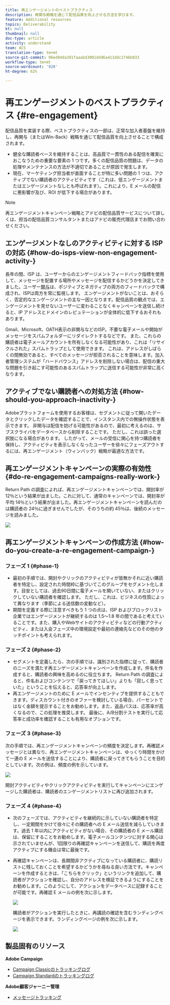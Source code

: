 ```yaml
---
title: 再エンゲージメントのベストプラクティス
description: 再関与戦略を通じて配信品質を向上させる方法を学びます。
feature: Additional resources
topics: Deliverability
kt: null
thumbnail: null
doc-type: article
activity: understand
team: ACS
translation-type: tm+mt
source-git-commit: 96ed84da391faaabd3001ddd6a411ddc1f46b033
workflow-type: tm+mt
source-wordcount: '928'
ht-degree: 62%

---
```



# 再エンゲージメントのベストプラクティス {#re-engagement}

配信品質を実装する際、ベストプラクティスの一部は、正常な加入者基盤を維持し、再関与（またはWin-Back）戦略を通じて配信品質を向上させることで構成されます。

* 健全な購読者ベースを維持することは、高品質で一貫性のある配信を確実におこなうための重要な要素の 1 つです。多くの配信品質の問題は、データの処理やメンテナンスの方法が不適切であることが原因で発生します。
* 現在、マーケティング担当者が直面することが特に多い問題の 1 つは、アクティブでない購読者のアクティビティです（これは、低エンゲージメントまたはエンゲージメントなしとも呼ばれます）。これにより、E メールの配信に悪影響が及び、ROI が低下する場合があります。

>[!NOTE]
>
>再エンゲージメントキャンペーン戦略とアドビの配信品質サービスについて詳しくは、担当の配信品質コンサルタントまたはアドビの販売代理店までお問い合わせください。

## エンゲージメントなしのアクティビティに対する ISP の対応 {#how-do-isps-view-non-engagement-activity-}

長年の間、ISP は、ユーザーからのエンゲージメントフィードバック指標を使用して、メッセージを配置する場所やメッセージを配信するかどうかを決定してきました。ユーザー[関与](/help/engagement.md)は、ポジティブとネガティブの両方のフィードバックで構成され、ISPは両方を常に監視します。 エンゲージメントがないことは、おそらく、否定的なエンゲージメントの主な一因となります。配信品質の観点では、エンゲージメントを見せないユーザーに変わることなくキャンペーンを送信し続けると、IP アドレスとドメインのレピュテーションが全体的に低下するおそれもあります。

Gmail、Microsoft、OATH表示の非関与などのISP。不要な電子メールや開始がメッセージをスパムフォルダーにリダイレクトするなどです。 また、これらの購読者は電子メールアカウントを所有しなくなる可能性があり、これは「リサイクルされた」スパムトラップとして使用できます。 これは、アドレスがしばらくの間無効であると、すべてのメッセージが拒否されることを意味します。加入者管理システムが「ハードバウンス」アドレスを削除しない場合は、配信の重大な問題を引き起こす可能性のあるスパムトラップに送信する可能性が非常に高くなります。

## アクティブでない購読者への対処方法 {#how-should-you-approach-inactivity-}

Adobeプラットフォームを使用するお客様は、セグメントに従って開いたデータとクリックしたデータを確認することで、インスタンス内での無操作状態を表示できます。 非関与は配信を妨げる可能性があるので、最初に考えるのは、サブスクライバをデータベースから削除することです。 ただし、これは誤った選択肢になる場合があります。 したがって、メールの受信に関心を持つ購読者を保持し、アクティビティを表示しなくなったユーザーを徐々にフェーズアウトするには、再エンゲージメント（ウィンバック）戦略が最適な方法です。

## 再エンゲージメントキャンペーンの実際の有効性 {#do-re-engagement-campaigns-really-work-}

Return Path の調査によれば、再エンゲージメントキャンペーンでは、開封率が 12％という結果が出ました。これに対して、通常のキャンペーンでは、開封率が平均 14％という結果が出ました。再エンゲージメントキャンペーンを読んだのは購読者の 24％に過ぎませんでしたが、そのうちの約 45％は、後続のメッセージを読みました。

![](../../help/assets/deliverability_implementation_1.png)

## 再エンゲージメントキャンペーンの作成方法 {#how-do-you-create-a-re-engagement-campaign-}

### フェーズ 1 {#phase-1}

* 最初の手順では、開封やクリックのアクティビティが皆無かそれに近い購読者を特定し、設定された時間枠に基づいてこのグループをセグメント化します。目安としては、過去90日間に電子メールを開いていない、またはクリックしていない購読者を確認します。 ただし、これは、ビジネスの性質によって異なります（季節による送信数の変動など）。
* 期間を定義する際に注意すべきもう 1 つの点は、ISP およびブロックリスト企業ではエンゲージメントが継続するのは 1.5～1.8 年の間であると考えていることです。また、購入やWebサイトのアクティビティなどの行動アクティビティ、または入会フェーズ中の環境設定や最初の連絡先などのその他のタッチポイントも考えられます。

### フェーズ 2 {#phase-2}

* セグメントを定義したら、次の手順では、識別された指標に従って、購読者のニーズを満たす再エンゲージメントキャンペーンを作成します。件名を作成すると、購読者の興味を高めるのに役立ちます。 Return Path の調査によると、件名およびコンテンツで「戻ってきてほしい」よりも「寂しく思っていた」ということを伝えると、応答率が向上します。
* 再エンゲージメントのために E メールでインセンティブを提供することもできます。ディスカウント付きのオファーを検討している場合、パーセントではなく金額を提示することをお勧めします。また、返品パスは、応答率が高くなるので、この処理を推奨します。 最後に、A/B分割テストを実行して応答率と成功率を確認することも有用なオプションです。

### フェーズ 3 {#phase-3}

次の手順では、再エンゲージメントキャンペーンの頻度を決定します。再確認メッセージとは異なり、再エンゲージメントキャンペーンは、ゆっくり時間をかけて一連の E メールを送信することにより、購読者に戻ってきてもらうことを目的としています。次の例は、頻度の例を示しています。

![](../../help/assets/deliverability_implementation_2.png)

開封アクティビティやクリックアクティビティを実行してキャンペーンにエンゲージした購読者は、購読者のエンゲージメントリストに再び追加されます。

### フェーズ 4 {#phase-4}

* 次のフェーズでは、アクティビティを継続的に示していない購読者を特定し、一定期間をかけて徐々にその購読者への E メール送信を減らしていきます。過去 1 年以内にアクティビティがない場合、その購読者の E メール購読は、保留にすることをお勧めします。電子メールコンテンツに対する関心は示されていませんが、1回限りの再確認キャンペーンを送信して、購読を再度アクティブにする機会は常に最後です。
* 再確認キャンペーンは、長期間非アクティブになっている購読者に、購読リストに残しておくことを希望するかどうかを尋ねる良い方法です。キャンペーンを作成するときは、「こちらをクリック」というリンクを追加して、購読者がアクションを確認し、自分のアドレスを検証できるようにすることをお勧めします。このようにして、アクションをデータベースに記録することが可能です。再確認 E メールの例を次に示します。

   ![](../../help/assets/deliverability_implementation_3.png)

   購読者がアクションを実行したときに、再講読の確認を含むランディングページを表示できます。ランディングページの例を次に示します。

   ![](../../help/assets/deliverability_implementation_4.png)

## 製品固有のリソース

**Adobe Campaign**

* [Campaign Classicのトラッキングログ](https://experienceleague.adobe.com/docs/campaign-classic/using/sending-messages/monitoring-deliveries/delivery-dashboard.html#tracking-logs)
* [Campaign Standardのトラッキングログ](https://experienceleague.adobe.com/docs/campaign-standard/using/testing-and-sending/sending-and-tracking-messages/tracking-messages.html#tracking-logs)

**Adobe顧客ジャーニー管理**

* [メッセージトラッキング](https://experienceleague.adobe.com/docs/customer-journey-management/using/reporting/message-tracking.html)